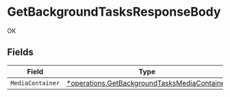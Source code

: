 # GetBackgroundTasksResponseBody

OK


## Fields

| Field                                                                                                       | Type                                                                                                        | Required                                                                                                    | Description                                                                                                 |
| ----------------------------------------------------------------------------------------------------------- | ----------------------------------------------------------------------------------------------------------- | ----------------------------------------------------------------------------------------------------------- | ----------------------------------------------------------------------------------------------------------- |
| `MediaContainer`                                                                                            | [*operations.GetBackgroundTasksMediaContainer](../../models/operations/getbackgroundtasksmediacontainer.md) | :heavy_minus_sign:                                                                                          | N/A                                                                                                         |